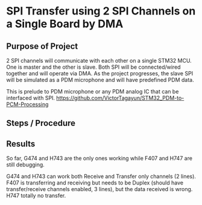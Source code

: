 # SPI Transfer using 2 SPI Channels on a Single Board by DMA

## Purpose of Project

2 SPI channels will communicate with each other on a single STM32 MCU. One is master and the other is slave. Both SPI will be connected/wired together and will operate via DMA. As the project progresses, the slave SPI will be simulated as a PDM microphone and will have predefined PDM data.

This is prelude to PDM microphone or any PDM analog IC that can be interfaced with SPI. https://github.com/VictorTagayun/STM32_PDM-to-PCM-Processing

## Steps / Procedure

## Results

So far, G474 and H743 are the only ones working while F407 and H747 are still debugging.

G474 and H743 can work both Receive and Transfer only channels (2 lines).
F407 is transferring and receiving but needs to be Duplex (should have transfer/receive channels enabled, 3 lines), but the data received is wrong.
H747 totally no transfer.
